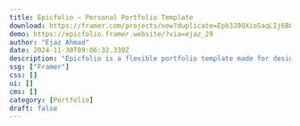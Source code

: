 ```yaml
---
title: Epicfolio — Personal Portfolio Template
download: https://framer.com/projects/new?duplicate=Epb3J9OXioSaqLIj6B85&via=ejaz_29&duplicateType=siteTemplate
demo: https://epicfolio.framer.website/?via=ejaz_29
author: "Ejaz Ahmad"
date: 2024-11-30T09:06:32.330Z
description: "Epicfolio is a flexible portfolio template made for designers and developers. It’s modern, easy to customize, and works great on any device. Built with Framer, it helps you showcase your work beautifully and effectively."
ssg: ["Framer"]
css: []
ui: []
cms: []
category: [Portfolio]
draft: false
---
```

